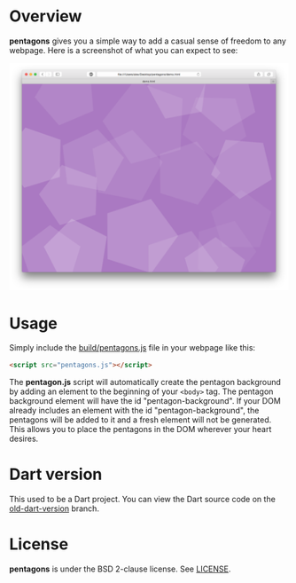 # Overview

**pentagons** gives you a simple way to add a casual sense of freedom to any webpage. Here is a screenshot of what you can expect to see:

![screenshot.png](screenshot.png)

# Usage

Simply include the [build/pentagons.js](build/pentagons.js) file in your webpage like this:

```html
<script src="pentagons.js"></script>
```

The **pentagon.js** script will automatically create the pentagon background by adding an element to the beginning of your `<body>` tag. The pentagon background element will have the id "pentagon-background". If your DOM already includes an element with the id "pentagon-background", the pentagons will be added to it and a fresh element will not be generated. This allows you to place the pentagons in the DOM wherever your heart desires.

# Dart version

This used to be a Dart project. You can view the Dart source code on the [old-dart-version](https://github.com/unixpickle/pentagons/tree/old-dart-version) branch.

# License

**pentagons** is under the BSD 2-clause license. See [LICENSE](LICENSE).
